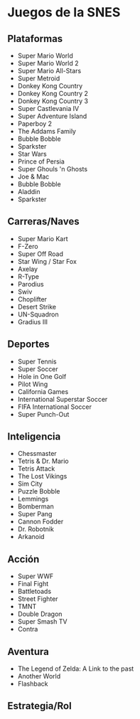 Juegos de la SNES
======

Plataformas
------
* Super Mario World
* Super Mario World 2
* Super Mario All-Stars
* Super Metroid
* Donkey Kong Country
* Donkey Kong Country 2
* Donkey Kong Country 3
* Super Castlevania IV
* Super Adventure Island
* Paperboy 2
* The Addams Family
* Bubble Bobble
* Sparkster
* Star Wars
* Prince of Persia
* Super Ghouls 'n Ghosts
* Joe & Mac
* Bubble Bobble
* Aladdin
* Sparkster

Carreras/Naves
------
* Super Mario Kart
* F-Zero
* Super Off Road
* Star Wing / Star Fox
* Axelay
* R-Type
* Parodius
* Swiv
* Choplifter
* Desert Strike
* UN-Squadron
* Gradius III

Deportes
------
* Super Tennis
* Super Soccer
* Hole in One Golf
* Pilot Wing
* California Games
* International Superstar Soccer
* FIFA International Soccer
* Super Punch-Out

Inteligencia
------
* Chessmaster
* Tetris & Dr. Mario
* Tetris Attack
* The Lost Vikings
* Sim City
* Puzzle Bobble
* Lemmings
* Bomberman
* Super Pang
* Cannon Fodder
* Dr. Robotnik
* Arkanoid

Acción
------
* Super WWF
* Final Fight
* Battletoads
* Street Fighter
* TMNT
* Double Dragon
* Super Smash TV
* Contra

Aventura
------
* The Legend of Zelda: A Link to the past
* Another World
* Flashback

Estrategia/Rol
------


